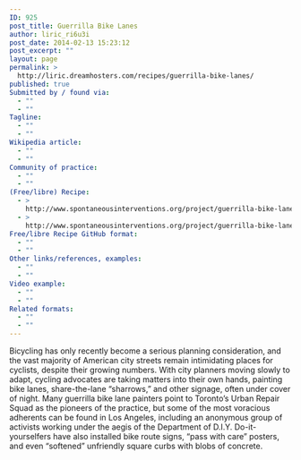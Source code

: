 ```yaml
---
ID: 925
post_title: Guerrilla Bike Lanes
author: liric_ri6u3i
post_date: 2014-02-13 15:23:12
post_excerpt: ""
layout: page
permalink: >
  http://liric.dreamhosters.com/recipes/guerrilla-bike-lanes/
published: true
Submitted by / found via:
  - ""
  - ""
Tagline:
  - ""
  - ""
Wikipedia article:
  - ""
  - ""
Community of practice:
  - ""
  - ""
(Free/libre) Recipe:
  - >
    http://www.spontaneousinterventions.org/project/guerrilla-bike-lanes
  - >
    http://www.spontaneousinterventions.org/project/guerrilla-bike-lanes
Free/libre Recipe GitHub format:
  - ""
  - ""
Other links/references, examples:
  - ""
  - ""
Video example:
  - ""
  - ""
Related formats:
  - ""
  - ""
---
```

Bicycling has only recently become a serious planning consideration, and the vast majority of American city streets remain intimidating places for cyclists, despite their growing numbers. With city planners moving slowly to adapt, cycling advocates are taking matters into their own hands, painting bike lanes, share-the-lane “sharrows,” and other signage, often under cover of night. Many guerrilla bike lane painters point to Toronto’s Urban Repair Squad as the pioneers of the practice, but some of the most voracious adherents can be found in Los Angeles, including an anonymous group of activists working under the aegis of the Department of D.I.Y. Do-it-yourselfers have also installed bike route signs, “pass with care” posters, and even “softened” unfriendly square curbs with blobs of concrete.